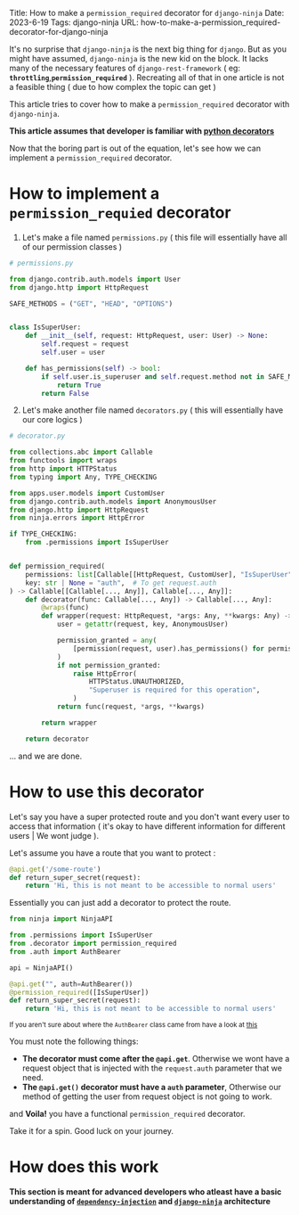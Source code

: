 Title: How to make a <code>permission_required</code> decorator for <code>django-ninja</code>
Date: 2023-6-19
Tags: django-ninja
URL: how-to-make-a-permission_required-decorator-for-django-ninja

It's no surprise that `django-ninja` is the next big thing for `django`. But as you might have assumed, `django-ninja` is the new kid on the block. It lacks many of the necessary features of `django-rest-framework` ( eg: **`throttling`**,**`permission_required`** ). Recreating all of that in one article is not a feasible thing ( due to how complex the topic can get )

This article tries to cover how to make a `permission_required` decorator with `django-ninja`.

**This article assumes that developer is familiar with [**python decorators**](https://docs.python.org/3/glossary.html#term-decorator)**

Now that the boring part is out of the equation, let's see how we can implement a `permission_required` decorator.

# How to implement a `permission_requied` decorator

1. Let's make a file named `permissions.py` ( this file will essentially have all of our permission classes )

```python
# permissions.py

from django.contrib.auth.models import User
from django.http import HttpRequest

SAFE_METHODS = ("GET", "HEAD", "OPTIONS")


class IsSuperUser:
    def __init__(self, request: HttpRequest, user: User) -> None:
        self.request = request
        self.user = user

    def has_permissions(self) -> bool:
        if self.user.is_superuser and self.request.method not in SAFE_METHODS:
            return True
        return False
```

2. Let's make another file named `decorators.py` ( this will essentially have our core logics )

```python
# decorator.py

from collections.abc import Callable
from functools import wraps
from http import HTTPStatus
from typing import Any, TYPE_CHECKING

from apps.user.models import CustomUser
from django.contrib.auth.models import AnonymousUser
from django.http import HttpRequest
from ninja.errors import HttpError

if TYPE_CHECKING:
    from .permissions import IsSuperUser


def permission_required(
    permissions: list[Callable[[HttpRequest, CustomUser], "IsSuperUser"]],
    key: str | None = "auth",  # To get request.auth
) -> Callable[[Callable[..., Any]], Callable[..., Any]]:
    def decorator(func: Callable[..., Any]) -> Callable[..., Any]:
        @wraps(func)
        def wrapper(request: HttpRequest, *args: Any, **kwargs: Any) -> Any:
            user = getattr(request, key, AnonymousUser)

            permission_granted = any(
                [permission(request, user).has_permissions() for permission in permissions]
            )
            if not permission_granted:
                raise HttpError(
                    HTTPStatus.UNAUTHORIZED,
                    "Superuser is required for this operation",
                )
            return func(request, *args, **kwargs)

        return wrapper

    return decorator
```

... and we are done.

# How to use this decorator

Let's say you have a super protected route and you don't want every user to access that information ( it's okay to have different information for different users | We wont judge ).

Let's assume you have a route that you want to protect :

```python
@api.get('/some-route')
def return_super_secret(request):
    return 'Hi, this is not meant to be accessible to normal users'
```

Essentially you can just add a decorator to protect the route.

```python
from ninja import NinjaAPI

from .permissions import IsSuperUser
from .decorator import permission_required
from .auth import AuthBearer

api = NinjaAPI()

@api.get("", auth=AuthBearer())
@permission_required([IsSuperUser])
def return_super_secret(request):
    return 'Hi, this is not meant to be accessible to normal users'
```

<sub> If you aren't sure about where the `AuthBearer` class came from have a look at [this](https://django-ninja.rest-framework.com/guides/authentication/#http-bearer) </sub>

You must note the following things:

-   **The decorator must come after the `@api.get`**. Otherwise we wont have a request object that is injected with the `request.auth` parameter that we need.
-   **The `@api.get()` decorator must have a `auth` parameter**, Otherwise our method of getting the user from request object is not going to work.

and **Voila!** you have a functional `permission_required` decorator.

Take it for a spin. Good luck on your journey.

# How does this work

**This section is meant for advanced developers who atleast have a basic understanding of [`dependency-injection`](https://en.wikipedia.org/wiki/Dependency_injection) and [`django-ninja`](https://github.com/vitalik/django-ninja/) architecture**
